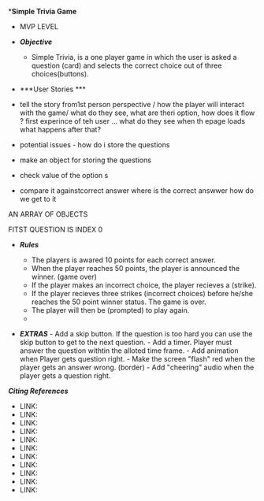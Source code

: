 ***Simple Trivia Game**
-   MVP LEVEL 
-   ***Objective***
    -   Simple Trivia, is a one player game in which the user is asked a question (card) and selects the correct choice out of three choices(buttons).
-   ***User Stories ***
-   tell the story from1st person perspective / how the player will interact with the game/ what do they see, what are theri option, how does it flow ?
first experince of teh user ... what do they see when th epage loads 
what happens after that? 

-   potential issues - how do i store the questions 
-   make an object for storing the questions 
-   check value of the option s
-   compare it againstcorrect answer 
where is the correct answwer 
how do we get to it 

AN ARRAY OF OBJECTS 

FITST QUESTION IS INDEX 0 
-   ***Rules***
    -   The players is awared 10 points for each correct answer.
    -   When the player reaches 50 points, the player is announced the winner. (game over) 
    -   If the player makes an incorrect choice, the player recieves a (strike).
    -   If the player recieves three strikes (incorrect choices) before he/she reaches the 50 point winner status. The game is over.
    -   The player will then be (prompted) to play again.
    -   

-   ***EXTRAS***
        -   Add a skip button. If the question is too hard you can use the skip button to get to the next question. 
        -   Add a timer. Player must answer the question withtin the alloted time frame. 
        -   Add animation when Player gets question right. 
        -   Make the screen "flash" red when the player gets an answer wrong. (border)
        -   Add "cheering" audio when the player gets a question right. 

***Citing References***
-   LINK: 
-   LINK: 
-   LINK: 
-   LINK: 
-   LINK: 
-   LINK: 
-   LINK: 
-   LINK: 
-   LINK: 
-   LINK: 
-   LINK: 
